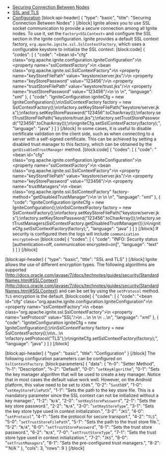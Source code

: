 * [Securing Connection Between Nodes](#securing-connection-between-nodes)
* [SSL and TLS](#ssl-and-tls)
* [Configuration](#configuration)
[block:api-header]
{
  "type": "basic",
  "title": "Securing Connection Between Nodes"
}
[/block]
Ignite allows you to use SSL socket communication to provide a secure connection among all Ignite nodes. To use it, set the `Factory<SSLContext>` and configure the SSL section in the Ignite configuration. Ignite provides a default SSL context factory, `org.apache.ignite.ssl.SslContextFactory`, which uses a configurable keystore to initialize the SSL context. 
[block:code]
{
  "codes": [
    {
      "code": "<bean id=\"cfg\" class=\"org.apache.ignite.configuration.IgniteConfiguration\">\n  <property name=\"sslContextFactory\">\n    <bean class=\"org.apache.ignite.ssl.SslContextFactory\">\n      <property name=\"keyStoreFilePath\" value=\"keystore/server.jks\"/>\n      <property name=\"keyStorePassword\" value=\"123456\"/>\n      <property name=\"trustStoreFilePath\" value=\"keystore/trust.jks\"/>\n      <property name=\"trustStorePassword\" value=\"123456\"/>\n    </bean>\n  </property>\n</bean>",
      "language": "xml"
    },
    {
      "code": "IgniteConfiguration igniteCfg = new IgniteConfiguration();\n\nSslContextFactory factory = new SslContextFactory();\n\nfactory.setKeyStoreFilePath(\"keystore/server.jks\");\nfactory.setKeyStorePassword(\"123456\".toCharArray());\nfactory.setTrustStoreFilePath(\"keystore/trust.jks\");\nfactory.setTrustStorePassword(\"123456\".toCharArray());\n\nigniteCfg.setSslContextFactory(factory);",
      "language": "java"
    }
  ]
}
[/block]
In some cases, it is useful to disable certificate validation on the client side, such as when connecting to a server with a self-signed certificate. This can be achieved by setting a disabled trust manager to this factory, which can be obtained by the `getDisabledTrustManager` method.
[block:code]
{
  "codes": [
    {
      "code": "<bean id=\"cfg\" class=\"org.apache.ignite.configuration.IgniteConfiguration\">\n  <property name=\"sslContextFactory\">\n    <bean class=\"org.apache.ignite.ssl.SslContextFactory\">\n      <property name=\"keyStoreFilePath\" value=\"keystore/server.jks\"/>\n      <property name=\"keyStorePassword\" value=\"123456\"/>\n      <property name=\"trustManagers\">\n        <bean class=\"org.apache.ignite.ssl.SslContextFactory\" factory-method=\"getDisabledTrustManager\"/>\n     </property>\n    </bean>\n  </property>\n</bean>",
      "language": "xml"
    },
    {
      "code": "IgniteConfiguration igniteCfg = new IgniteConfiguration();\n\nSslContextFactory factory = new SslContextFactory();\n\nfactory.setKeyStoreFilePath(\"keystore/server.jks\");\nfactory.setKeyStorePassword(\"123456\".toCharArray());\nfactory.setTrustManagers(SslContextFactory.getDisabledTrustManager());\n\nigniteCfg.setSslContextFactory(factory);",
      "language": "java"
    }
  ]
}
[/block]
If security is configured then the logs will include `communication encrypted=on`
[block:code]
{
  "codes": [
    {
      "code": "INFO: Security status [authentication=off, communication encrypted=on]",
      "language": "text"
    }
  ]
}
[/block]

[block:api-header]
{
  "type": "basic",
  "title": "SSL and TLS"
}
[/block]
Ignite allows the use of different encryption types.  The following algorithms are supported [http://docs.oracle.com/javase/7/docs/technotes/guides/security/StandardNames.html#SSLContext](http://docs.oracle.com/javase/7/docs/technotes/guides/security/StandardNames.html#SSLContext) and can be set by using the `setProtocol` method. `TLS` encryption is the default.
[block:code]
{
  "codes": [
    {
      "code": "<bean id=\"cfg\" class=\"org.apache.ignite.configuration.IgniteConfiguration\">\n  <property name=\"sslContextFactory\">\n    <bean class=\"org.apache.ignite.ssl.SslContextFactory\">\n      <property name=\"setProtocol\" value=\"SSL\"/>\n      ...\n    </bean>\n  </property>\n  ...\n</bean>",
      "language": "xml"
    },
    {
      "code": "IgniteConfiguration igniteCfg = new IgniteConfiguration();\n\nSslContextFactory factory = new SslContextFactory();\n\n...\n  \nfactory.setProtocol(\"TLS\");\n\nigniteCfg.setSslContextFactory(factory);",
      "language": "java"
    }
  ]
}
[/block]

[block:api-header]
{
  "type": "basic",
  "title": "Configuration"
}
[/block]
The following configuration parameters can be configured on `SslContextFactory`.
[block:parameters]
{
  "data": {
    "h-0": "Setter Method",
    "h-1": "Description",
    "h-2": "Default",
    "0-0": "`setKeyAlgorithm`",
    "0-1": "Sets the key manager algorithm that will be used to create a key manager. Notice that in most cases the default value work well.  However, on the Android platform, this value need to be set to `X509`.",
    "0-2": "`SunX509`",
    "1-0": "`setKeyStoreFilePath`",
    "1-1": "Sets the path to the key store file. This is a mandatory parameter since the SSL context can not be initialized without a key manager.",
    "1-2": "`N/A`",
    "2-0": "`setKeyStorePassword`",
    "2-1": "Sets the key store password.",
    "2-2": "`N/A`",
    "3-0": "`setKeyStoreType`",
    "3-1": "Sets the key store type used in context initialization.",
    "3-2": "`JKS`",
    "4-0": "`setProtocol`",
    "4-1": "Sets the protocol for secure transport.",
    "4-2": "`TLS`",
    "5-0": "`setTrustStoreFilePath`",
    "5-1": "Sets the path to the trust store file.",
    "5-2": "`N/A`",
    "6-0": "`setTrustStorePassword`",
    "6-1": "Sets the trust store password.",
    "6-2": "`N/A`",
    "7-0": "`setTrustStoreType`",
    "7-1": "Sets the trust store type used in context initialization.",
    "7-2": "`JKS`",
    "8-0": "`setTrustManagers`",
    "8-1": "Sets the pre-configured trust managers.",
    "8-2": "'N/A`"
  },
  "cols": 3,
  "rows": 9
}
[/block]